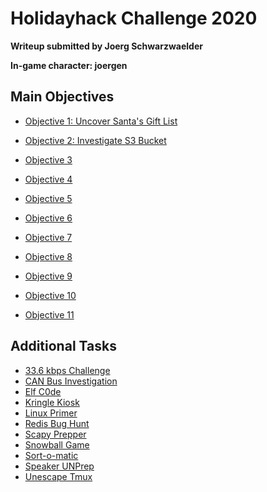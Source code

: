 # Holidayhack Challenge 2020
**Writeup submitted by Joerg Schwarzwaelder**

**In-game character: joergen**

## Main Objectives

 - [Objective
   1: Uncover Santa's Gift List](https://github.com/joergschwarzwaelder/hhc2020/tree/master/Objective-1)
   
-   [Objective
   2: Investigate S3 Bucket](https://github.com/joergschwarzwaelder/hhc2020/tree/master/Objective-2)
 -  [Objective
   3](https://github.com/joergschwarzwaelder/hhc2020/tree/master/Objective-3)
  - [Objective
   4](https://github.com/joergschwarzwaelder/hhc2020/tree/master/Objective-4)
  - [Objective
   5](https://github.com/joergschwarzwaelder/hhc2020/tree/master/Objective-5)
  - [Objective
   6](https://github.com/joergschwarzwaelder/hhc2020/tree/master/Objective-6)
  - [Objective
   7](https://github.com/joergschwarzwaelder/hhc2020/tree/master/Objective-7)
  - [Objective
   8](https://github.com/joergschwarzwaelder/hhc2020/tree/master/Objective-8)
  - [Objective
   9](https://github.com/joergschwarzwaelder/hhc2020/tree/master/Objective-9)
  - [Objective
   10](https://github.com/joergschwarzwaelder/hhc2020/tree/master/Objective-10)
  - [Objective
   11](https://github.com/joergschwarzwaelder/hhc2020/tree/master/Objective-11)

## Additional Tasks

 - [33.6 kbps
   Challenge](https://github.com/joergschwarzwaelder/hhc2020/blob/master/Additional/33.6%20kbps%20challenge.md)
  - [CAN Bus
   Investigation](https://github.com/joergschwarzwaelder/hhc2020/blob/master/Additional/CAN%20Bus%20Investigation.md)
  - [Elf
   C0de](https://github.com/joergschwarzwaelder/hhc2020/blob/master/Additional/Elf%20C0de.md)
  - [Kringle
   Kiosk](https://github.com/joergschwarzwaelder/hhc2020/blob/master/Additional/Kringle%20Kiosk.md)
  - [Linux
   Primer](https://github.com/joergschwarzwaelder/hhc2020/blob/master/Additional/Linux%20Primer.md)
  - [Redis Bug
   Hunt](https://github.com/joergschwarzwaelder/hhc2020/blob/master/Additional/Redis%20Bug%20Hunt.md)
  - [Scapy
   Prepper](https://github.com/joergschwarzwaelder/hhc2020/blob/master/Additional/Scapy%20Prepper.md)
  - [Snowball
   Game](https://github.com/joergschwarzwaelder/hhc2020/blob/master/Additional/Snowball%20Game.md)
  - [Sort-o-matic](https://github.com/joergschwarzwaelder/hhc2020/blob/master/Additional/Sort-o-matic.md)
  - [Speaker
   UNPrep](https://github.com/joergschwarzwaelder/hhc2020/blob/master/Additional/Speaker%20UNPrep.md)
  - [Unescape
   Tmux](https://github.com/joergschwarzwaelder/hhc2020/blob/master/Additional/Unescape%20Tmux.md)

<!--stackedit_data:
eyJoaXN0b3J5IjpbLTU4NTI0ODUsMTQyOTQ4NTM3NV19
-->